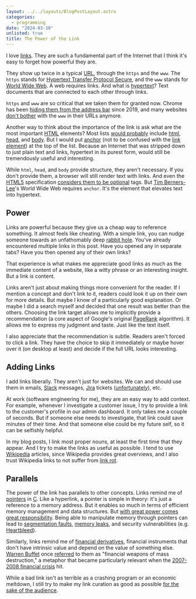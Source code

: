 ```yaml
---
layout: ../../layouts/BlogPostLayout.astro
categories:
  - programming
date: "2024-03-10"
unlisted: true
title: The Power of the Link
---
```


I love [links](https://en.wikipedia.org/wiki/Hyperlink). They are such a
fundamental part of the Internet that I think it's easy to forget how powerful
they are.

They show up twice in a typical [URL](https://en.wikipedia.org/wiki/URL),
through the `https` and the `www`. The `https` stands for [Hypertext Transfer
Protocol Secure](https://en.wikipedia.org/wiki/HTTPS), and the `www` stands for
[World Wide Web](https://en.wikipedia.org/wiki/World_Wide_Web). A web requires
links. And what is [hypertext](https://en.wikipedia.org/wiki/Hypertext)? Text
documents that are connected to each other through links.

`https` and `www` are so critical that we taken them for granted now. Chrome
has been [hiding them from the address
bar](https://www.bleepingcomputer.com/news/google/google-chrome-hides-www-and-https-in-the-address-bar-again/)
since 2019, and many websites [don't
bother](https://developer.mozilla.org/en-US/docs/Web/HTTP/Basics_of_HTTP/Choosing_between_www_and_non-www_URLs)
with the `www` in their URLs anymore.

Another way to think about the importance of the link is ask what are the most
important [HTML](https://en.wikipedia.org/wiki/HTML) elements? Most lists [would
probably](https://www.quora.com/What-are-the-most-important-HTML-elements)
include [html](https://developer.mozilla.org/en-US/docs/Web/HTML/Element/html),
[head](https://developer.mozilla.org/en-US/docs/Web/HTML/Element/head), and
[body](https://developer.mozilla.org/en-US/docs/Web/HTML/Element/body). But I
would put [anchor](https://developer.mozilla.org/en-US/docs/Web/HTML/Element/a)
(not to be confused with the [link
element](https://developer.mozilla.org/en-US/docs/Web/HTML/Element/link)) at the
top of the list. Because an Internet that was stripped down to just plain text
and links, hypertext in its purest form, would still be tremendously useful and
interesting.

While `html`, `head`, and `body` provide structure, they aren't necessary. If
you don't provide them, a browser will still render text with links. And even
the [HTML5](https://en.wikipedia.org/wiki/HTML5) specification [considers them
to be optional](https://stackoverflow.com/a/25749523/1481479) tags. But [Tim
Berners-Lee](https://en.wikipedia.org/wiki/Tim_Berners-Lee)'s World Wide Web
requires `anchor`. It's the element that elevates text into hypertext.

## Power

Links are powerful because they give us a cheap way to reference something. It
almost feels like cheating. With a simple link, you can nudge someone towards an
unfathomably deep [rabbit
hole](https://en.wikipedia.org/wiki/Down_the_rabbit_hole). You've already
encountered multiple links in this post. Have you opened any in separate tabs?
Have you then opened any of their own links?

That experience is what makes me appreciate good links as much as the immediate
content of a website, like a witty phrase or an interesting insight. But a link
*is* content.

Links aren't just about making things more convenient for the reader. If I
mention a concept and don't link to it, readers could look it up on their own
for more details. But maybe I know of a particularly good explanation. Or maybe
I did a search myself and decided that one result was better than the others.
Choosing the link target allows me to implicitly provide a recommendation (a
core aspect of Google's original
[PageRank](https://en.wikipedia.org/wiki/PageRank) algorithm). It allows me to
express my judgment and taste. Just like the text itself.

I also appreciate that the recommendation is subtle. Readers aren't forced to
click a link. They have the choice to skip it immediately or maybe hover over it
(on desktop at least) and decide if the full URL looks interesting.

## Adding Links

I add links liberally. They aren't just for websites. We can and should use them
in emails, [Slack](https://slack.com/) messages,
[Jira](https://www.atlassian.com/software/jira) tickets
([unfortunately](https://ifuckinghatejira.com)), etc.

At work (software engineering for me), they are an easy way to add context. For
example, whenever I investigate a customer issue, I try to provide a link to the
customer's profile in our admin dashboard. It only takes me a couple of seconds.
But if someone else needs to investigate, that link could save minutes of their
time. And that someone else could be my future self, so it can be selfishly
helpful.

In my blog posts, I link most proper nouns, at least the first time that they
appear. And I try to make the links as useful as possible. I tend to use
[Wikipedia](https://www.wikipedia.org/) articles, since Wikipedia provides great
overviews, and I also trust Wikipedia links to not suffer from [link
rot](https://en.wikipedia.org/wiki/Link_rot).

## Parallels

The power of the link has parallels to other concepts. Links remind me of
[pointers](https://en.wikipedia.org/wiki/Pointer_(computer_programming)) in
[C](https://en.wikipedia.org/wiki/C_(programming_language)). Like a hyperlink, a
pointer is simple in theory: it's just a reference to a memory address. But it
enables so much in terms of efficient memory management and data structures.
But [with great power comes great
responsibility](https://en.wikipedia.org/wiki/With_great_power_comes_great_responsibility).
Being able to manipulate memory through pointers can lead to [segmentation
faults](https://en.wikipedia.org/wiki/Segmentation_fault), [memory
leaks](https://en.wikipedia.org/wiki/Memory_leak), and security vulnerabilities
(e.g. [Heartbleed](https://heartbleed.com/)).

Similarly, links remind me of [financial
derivatives](https://www.investopedia.com/terms/d/derivative.asp), financial
instruments that don't have intrinsic value and depend on the value of something
else. [Warren Buffet](https://en.wikipedia.org/wiki/Warren_Buffett) once
[referred](https://www.investopedia.com/terms/d/derivativestimebomb.asp) to them
as "financial weapons of mass destruction," a metaphor that became particularly
relevant when the [2007-2008 financial
crisis](https://en.wikipedia.org/wiki/2007%E2%80%932008_financial_crisis) hit.

While a bad link isn't as terrible as a crashing program or an economic
meltdown, I still try to make my link curation as good as possible [for the sake
of the audience](https://www.dannyguo.com/blog/great-writing).
